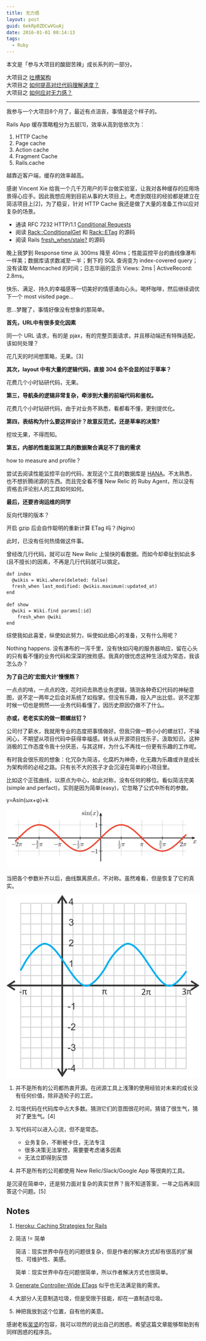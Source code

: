 ```yaml
---
title: 无力感
layout: post
guid: 6ekRp0ZDCwVGuAj
date: 2016-01-01 00:14:13
tags:
  - Ruby
---
```


本文是「参与大项目的酸甜苦辣」成长系列的一部分。

大项目之 [吐槽架构](/architecture.html)    
大项目之 [如何提高对烂代码理解速度？](/what's-the-fuck-I-am-reading.html)    
大项目之 [如何应对无力感？](/nothing-happens.html)  

---

我参与一个大项目8个月了，最近有点沮丧，事情是这个样子的。

Rails App 缓存策略粗分为五层[1]，效率从高到低依次为：

1. HTTP Cache
2. Page cache
3. Action cache
4. Fragment Cache
5. Rails.cache

越靠近客户端，缓存的效率越高。

感谢 Vincent Xie 给我一个几千万用户的平台做实验室，让我对各种缓存的应用场景得心应手。因此我想应用到目前从事的大项目上。考虑到既往的经验都是建立在简洁项目上[2]，为了稳妥，针对 HTTP Cache 我还是做了大量的准备工作以应对复杂的场景。

* 通读 RFC 7232 HTTP/1.1 [Conditional Requests](http://tools.ietf.org/html/rfc7232#page-9)
* 阅读 [Rack::ConditionalGet](https://github.com/rack/rack/blob/master/lib/rack/conditional_get.rb) 和 [Rack::ETag](https://github.com/rack/rack/blob/master/lib/rack/etag.rb) 的源码
* 阅读 Rails [fresh_when/stale?](https://github.com/rails/rails/blob/master/actionpack/lib/action_controller/metal/conditional_get.rb) 的源码


晚上我梦到 Response time 从 300ms 降至 40ms；性能监控平台的曲线像瀑布一样美；数据库请求数减至一半；剩下的 SQL 查询变为 index-covered query；没有读取 Memcached 的时间；日志华丽的显示 Views: 2ms | ActiveRecord: 2.8ms。

快乐、满足、持久的幸福感等一切美好的情感涌向心头。喝杯咖啡，然后继续调优下一个 most visited page...

恩...梦醒了，事情好像没有想象的那简单。

**首先，URL中有很多变化因素**

同一个 URL 请求，有的是 pjax，有的完整页面请求，并且移动端还有特殊适配，该如何处理？

花几天的时间想策略，无果。[3]

**其次，layout 中有大量的逻辑代码，直接 304 会不会显的过于草率？**

花费几个小时钻研代码，无果。


**第三，导航条的逻辑非常复杂，牵涉到大量的前端代码和鉴权。**

花费几个小时钻研代码，由于对业务不熟悉，看都看不懂，更别提优化。


**第四，表结构为什么要这样设计？故意反范式，还是草率的决策?**

挖坟无果，不得而知。

**第五，内部的性能监测工具的数据聚合满足不了我的需求**

how to measure and profile？

尝试去阅读性能监控平台的代码，发现这个工具的数据库是 [HANA](http://hana.sap.com/abouthana.html)。不太熟悉，也不想折腾闭源的东西。而且完全看不懂 New Relic 的 Ruby Agent，所以没有资格去评论别人的工具如何如何。

**最后，还要咨询运维的同学**

反向代理的版本？

开启 gzip 后会自作聪明的重新计算 ETag 吗？(Nginx)

此时，已没有任何热情做这件事。

曾经改几行代码，就可以在 New Relic 上愉快的看数据。而如今却牵扯到如此多(且不擅长)的因素，不再是几行代码就可以搞定。

```
def index
  @wikis = Wiki.where(deleted: false)
  fresh_when last_modified: @wikis.maximum(:updated_at)
end

def show
  @wiki = Wiki.find params[:id]
	fresh_when @wiki
end
```

综使我如此喜爱，纵使如此努力，纵使如此细心的准备，又有什么用呢？

Nothing happens. 没有瀑布的一泻千里，没有快如闪电的服务器响应，留在心头的只有看不懂的业务代码和深深的挫败感。我真的很忧虑这种生活成为常态，我该怎么办？

**为了自己的'宏图大计'慢慢熬？**

一点点的啃，一点点的改，花时间去熟悉业务逻辑，猜测各种奇幻代码的神秘意图，说不定一两年之后会对系统了如指掌。但没有乐趣，投入产出比低，说不定那时候一切也是惘然——业务代码看懂了，因历史原因仍做不了什么。

**亦或，老老实实的做一颗螺丝钉？**

公司付了薪水，我就用专业的态度把事情做好。但我只做一颗小小的螺丝钉，不操闲心，不期望从项目代码中获得幸福感。转头从开源项目找乐子，汲取知识。这种消极的工作态度令我十分厌恶，与其这样，为什么不再找一份更有乐趣的工作呢。

有时我会很乐观的想象：化冗杂为简洁，化腐朽为神奇，化无趣为乐趣或许是成长为架构师的必经之路。只有长不大的孩子才会沉浸在简单的小项目里。

比如这个正弦曲线，以原点为中心，如此对称，没有任何的移位。看似简洁完美(simple and perfact)，实则是因为简单(easy)，它忽略了公式中所有的参数。

y=Asin(ωx+φ)+k

![Easy](/media/files/2016-01-01-sine-simple.gif)

当把各个参数补齐以后，曲线飘离原点，不对称。虽然难看，但是恢复了它的真实。

![Complicated](/media/files/2016-01-01-sine-with-arguments.png)

1. 并不是所有的公司都热衷开源。在闭源工具上浅薄的使用经验对未来的成长没有任何价值，除非造轮子的工匠。

2. 垃圾代码在代码库中占大多数。猜测它们的意图很花时间，猜错了很生气，猜对了更生气。[4]

3. 写代码可以进入心流，但不是常态。
    * 业务复杂，不断被卡住，无法专注
	* 很多决策无法掌控，需要要考虑诸多因素
	* 无法立即得到反馈

4. 并不是所有的公司都使用 New Relic/Slack/Google App 等很爽的工具。

是沉浸在简单中，还是努力面对复杂的真实世界？我不知道答案，一年之后再来回答这个问题。[5]


## Notes

1.  [Heroku: Caching Strategies for Rails](https://devcenter.heroku.com/articles/caching-strategies)

2.  简洁 != 简单

	简洁：现实世界中存在的问题很复杂，但是作者的解决方式却有很高的扩展性、可维护性、美感。

	简单：现实世界中存在问题很简单，所以作者解决方式也很简单。

3. [Generate Controller-Wide ETags](http://blog.remarkablelabs.com/2012/12/generate-controller-wide-etags-rails-4-countdown-to-2013) 似乎也无法满足我的需求。

4. 大部分人无意制造垃圾，但是受限于技能，却在一直制造垃圾。

5. 神把我放到这个位置，自有他的美意。

感谢老板[吴坚](https://ruby-china.org/gene_wu)的包容，我可以坦然的说出自己的困惑。希望这篇文章能够帮助到有同样困惑的程序员。